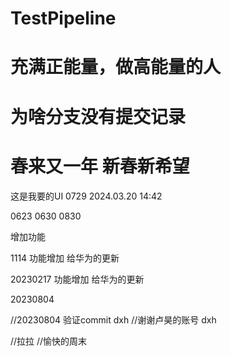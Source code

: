 # TestPipeline
#  充满正能量，做高能量的人
#  为啥分支没有提交记录
# 春来又一年 新春新希望

这是我要的UI 0729
2024.03.20 14:42

0623
0630
0830

增加功能

1114 
功能增加
给华为的更新


20230217
功能增加
给华为的更新

20230804

//20230804 验证commit dxh
//谢谢卢昊的账号 dxh 

//拉拉
//愉快的周末 
